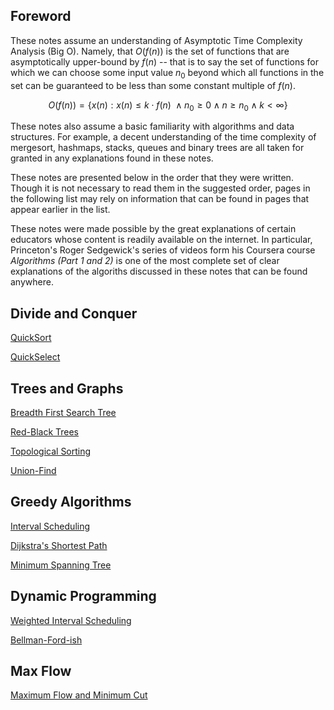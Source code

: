 ## Foreword  

These notes assume an understanding of Asymptotic Time Complexity Analysis (Big O).  Namely, that $O(f(n))$ is the set of functions that are asymptotically upper-bound by $f(n)$ -- that is to say the set of functions for which we can choose some input value $n_0$ beyond which all functions in the set can be guaranteed to be less than some constant multiple of $f(n)$.  

$$
O(f(n))=\{x(n):x(n) \le k \cdot f(n)\ \land n_0 \ge 0 \land n \ge n_0 \land k \lt \infty\}
$$

These notes also assume a basic familiarity with algorithms and data structures.  For example, a decent understanding of the time complexity of mergesort, hashmaps, stacks, queues and binary trees are all taken for granted in any explanations found in these notes.  

These notes are presented below in the order that they were written.  Though it is not necessary to read them in the suggested order, pages in the following list may rely on information that can be found in pages that appear earlier in the list.  

These notes were made possible by the great explanations of certain educators whose content is readily available on the internet.  In particular, Princeton's Roger Sedgewick's series of videos form his Coursera course *Algorithms (Part 1 and 2)* is one of the most complete set of clear explanations of the algoriths discussed in these notes that can be found anywhere.  

## Divide and Conquer  

[QuickSort](divide_conquer/qsort/qsort.html)  

[QuickSelect](divide_conquer/qselect/qselect.html)  

## Trees and Graphs  

[Breadth First Search Tree](trees_graphs/bfs/bfs.html)  

[Red-Black Trees](trees_graphs/rbtree/rbtree.html)  

[Topological Sorting](trees_graphs/topsort/topsort.html)  

[Union-Find](trees_graphs/union-find/union-find.html)  

## Greedy Algorithms  

[Interval Scheduling](greedy/intervals/intervals.html)  

[Dijkstra's Shortest Path](greedy/shortestDijkstra/shortestDijkstra.html)  

[Minimum Spanning Tree](greedy/mst/mst.html)  

## Dynamic Programming  

[Weighted Interval Scheduling](dynamic/weighted_intervals/weighted_interval.html)  

[Bellman-Ford-ish](dynamic/shortest_paths/shortest_paths.html)  

## Max Flow  

[Maximum Flow and Minimum Cut](trees_graphs/maxflow/flows.html)  
